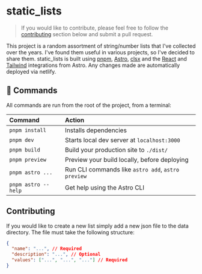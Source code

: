 # static_lists
> If you would like to contribute, please feel free to follow the [contributing](#contributing) section below and submit a pull request.

This project is a random assortment of string/number lists that I've collected over the years. I've found them useful in various projects, so I've decided to share them. static_lists is built using [pnpm](https://pnpm.io/), [Astro](https://astro.build), [clsx](https://www.npmjs.com/package/clsx) and the [React](https://docs.astro.build/en/guides/integrations-guide/react) and [Tailwind](https://docs.astro.build/en/guides/integrations-guide/tailwind) integrations from Astro. Any changes made are automatically deployed via netlify. 

## 🧞 Commands

All commands are run from the root of the project, from a terminal:

| Command               | Action                                             |
| :-------------------- | :------------------------------------------------- |
| `pnpm install`        | Installs dependencies                              |
| `pnpm dev`            | Starts local dev server at `localhost:3000`        |
| `pnpm build`          | Build your production site to `./dist/`            |
| `pnpm preview`        | Preview your build locally, before deploying       |
| `pnpm astro ...`      | Run CLI commands like `astro add`, `astro preview` |
| `pnpm astro --help`   | Get help using the Astro CLI                       |

## Contributing

If you would like to create a new list simply add a new json file to the data directory. The file must take the following structure:

```json
{
  "name": "...", // Required
  "description": "...", // Optional
  "values": ["...", "...", "..."] // Required
}
```
